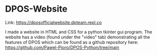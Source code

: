 # DPOS-Website

Link: https://dposofficialwebsite.dpteam.repl.co

I made a website in HTML and CSS for a python tkinter gui program. The website has a video (found under the "video" tab) demonstrating all the features of DPOS which can be found as a github repository here: https://github.com/Pawel-Pioro/DPOS-Python/tree/main

